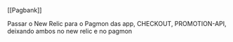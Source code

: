 [[Pagbank]]

Passar o New Relic para o Pagmon das app, 
CHECKOUT, PROMOTION-API, deixando ambos no new relic e no pagmon